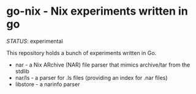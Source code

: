 # go-nix - Nix experiments written in go

*STATUS*: experimental

This repository holds a bunch of experiments written in Go.

* nar - a Nix ARchive (NAR) file parser that mimics archive/tar from the
  stdlib
* nar/ls - a parser for .ls files (providing an index for .nar files)
* libstore - a narinfo parser
